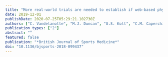 ```yaml
---
title: "More real-world trials are needed to establish if web-based physical activity interventions are effective"
date: 2019-12-01
publishDate: 2020-07-25T05:29:21.102730Z
authors: ["C. Vandelanotte", "M.J. Duncan", "G.S. Kolt", "C.M. Caperchione", "T.N. Savage", "A. Van Itallie", "C. Oldmeadow", "S.J. Alley", "R. Tague", "A.J. Maeder", "R.R. Rosenkranz", "W.K. Mummery"]
publication_types: ["2"]
abstract: ""
featured: false
publication: "*British Journal of Sports Medicine*"
doi: "10.1136/bjsports-2018-099437"
---
```


